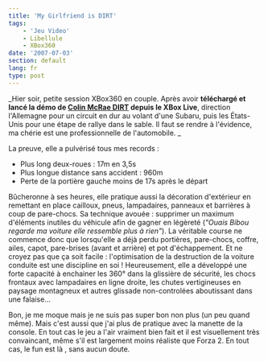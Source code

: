 ```yaml
---
title: 'My Girlfriend is DIRT'
tags:
    - 'Jeu Video'
    - Libellule
    - XBox360
date: '2007-07-03'
section: default
lang: fr
type: post
---
```


_Hier soir, petite session XBox360 en couple. Après avoir **téléchargé et lancé la démo de [Colin McRae DIRT](http://www.codemasters.com/fr/?territory=French) depuis le XBox Live**, direction l'Allemagne pour un circuit en dur au volant d'une Subaru, puis les États-Unis pour une étape de rallye dans le sable. Il faut se rendre à l'évidence, ma chérie est une professionnelle de l'automobile. _

<!-- more -->

La preuve, elle a pulvérisé tous mes records&nbsp;:

*   Plus long deux-roues&nbsp;: 17m en 3,5s
*   Plus longue distance sans accident&nbsp;: 960m
*   Perte de la portière gauche moins de 17s après le départ

Bûcheronne à ses heures, elle pratique aussi la décoration d'extérieur en remettant en place cailloux, pneus, lampadaires, panneaux et barrières à coup de pare-chocs. Sa technique avouée&nbsp;: supprimer un maximum d'éléments inutiles du véhicule afin de gagner en légèreté (_"Ouais Bibou regarde ma voiture elle ressemble plus à rien"_). La véritable course ne commence donc que lorsqu'elle a déjà perdu portières, pare-chocs, coffre, ailes, capot, pare-brises (avant et arrière) et pot d'échappement.
Et ne croyez pas que ça soit facile&nbsp;: l'optimisation de la destruction de la voiture conduite est une discipline en soi&nbsp;! Heureusement, elle a développé une forte capacité à enchainer les 360° dans la glissière de sécurité, les chocs frontaux avec lampadaires en ligne droite, les chutes vertigineuses en paysage montagneux et autres glissade non-controlées aboutissant dans une falaise…

Bon, je me moque mais je ne suis pas super bon non plus (un peu quand même). Mais c'est aussi que j'ai plus de pratique avec la manette de la console. En tout cas le jeu a l'air vraiment bien fait et il est visuellement très convaincant, même s'il est largement moins réaliste que Forza 2\. En tout cas, le fun est là , sans aucun doute.